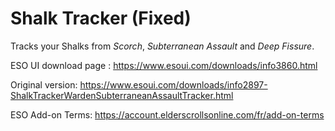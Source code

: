 # Shalk Tracker (Fixed)

Tracks your Shalks from *Scorch*, *Subterranean Assault* and *Deep Fissure*.

ESO UI download page : https://www.esoui.com/downloads/info3860.html

Original version: https://www.esoui.com/downloads/info2897-ShalkTrackerWardenSubterraneanAssaultTracker.html

ESO Add-on Terms: https://account.elderscrollsonline.com/fr/add-on-terms
